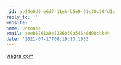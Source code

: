 ```yaml
---
_id: ab24e0d0-e6d7-11eb-b5e9-91cf0c50fd1a
reply_to: ''
website: ''
name: Untonse
email: aeeb6761a9e5226b30a546a0d90cbb44
date: '2021-07-17T08:19:13.105Z'
---
```

<a href=http://vsviagrav.com/>viagra com</a>
